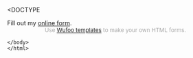 <DOCTYPE <!DOCTYPE html>
    <html>
    <head>
        <meta charset="utf-8" />
        <title>Comment Box | Grace</title>
    </head>
    <body>
            <div id="wufoo-zsyfx3d1c5rg9c">
                    Fill out my <a href="https://gliu135.wufoo.com/forms/zsyfx3d1c5rg9c">online form</a>.
                    </div>
                    <div id="wuf-adv" style="font-family:inherit;font-size: small;color:#a7a7a7;text-align:center;display:block;">Use <a href="http://www.wufoo.com/gallery/templates/">Wufoo templates</a> to make your own HTML forms.</div>
                    <script type="text/javascript">var zsyfx3d1c5rg9c;(function(d, t) {
                    var s = d.createElement(t), options = {
                    'userName':'gliu135',
                    'formHash':'zsyfx3d1c5rg9c',
                    'autoResize':true,
                    'height':'816',
                    'async':true,
                    'host':'wufoo.com',
                    'header':'show',
                    'ssl':true};
                    s.src = ('https:' == d.location.protocol ? 'https://' : 'http://') + 'www.wufoo.com/scripts/embed/form.js';
                    s.onload = s.onreadystatechange = function() {
                    var rs = this.readyState; if (rs) if (rs != 'complete') if (rs != 'loaded') return;
                    try { zsyfx3d1c5rg9c = new WufooForm();zsyfx3d1c5rg9c.initialize(options);zsyfx3d1c5rg9c.display(); } catch (e) {}};
                    var scr = d.getElementsByTagName(t)[0], par = scr.parentNode; par.insertBefore(s, scr);
                    })(document, 'script');</script>
                    
    </body>
    </html>
